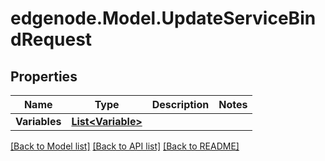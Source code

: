 # edgenode.Model.UpdateServiceBindRequest

## Properties

Name | Type | Description | Notes
------------ | ------------- | ------------- | -------------
**Variables** | [**List&lt;Variable&gt;**](Variable.md) |  | 

[[Back to Model list]](../README.md#documentation-for-models) [[Back to API list]](../README.md#documentation-for-api-endpoints) [[Back to README]](../README.md)

